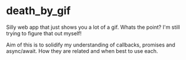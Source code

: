 # death_by_gif

Silly web app that just shows you a lot of a gif. Whats the point? I'm still trying to figure that out myself!

Aim of this is to solidify my understanding of callbacks, promises and async/await. How they are related and when best to use each.